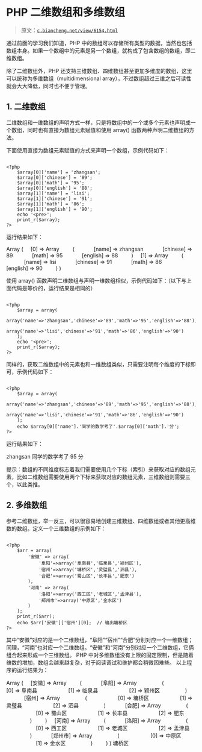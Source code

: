 # PHP 二维数组和多维数组

> 原文：[`c.biancheng.net/view/6154.html`](http://c.biancheng.net/view/6154.html)

通过前面的学习我们知道，PHP 中的数组可以存储所有类型的数据，当然也包括数组本身。如果一个数组中的元素是另一个数组，就构成了包含数组的数组，即二维数组。

除了二维数组外，PHP 还支持三维数组、四维数组甚至更加多维度的数组，这里可以统称为多维数组（multidimensional array），不过数组超过三维之后可读性就会大大降低，同时也不便于管理。

## 1\. 二维数组

二维数组和一维数组的声明方式一样，只是将数组中的一个或多个元素也声明成一个数组，同时也有直接为数组元素赋值和使用 array() 函数两种声明二维数组的方法。

下面使用直接为数组元素赋值的方式来声明一个数组，示例代码如下：

```

<?php
    $array[0]['name'] = 'zhangsan';
    $array[0]['chinese'] = '89';
    $array[0]['math'] = '95';
    $array[0]['english'] = '88';
    $array[1]['name'] = 'lisi';
    $array[1]['chinese'] = '91';
    $array[1]['math'] = '86';
    $array[1]['english'] = '90';
    echo '<pre>';
    print_r($array);
?>
```

运行结果如下：

Array
(
    [0] => Array
        (
            [name] => zhangsan
            [chinese] => 89
            [math] => 95
            [english] => 88
        )
    [1] => Array
        (
            [name] => lisi
            [chinese] => 91
            [math] => 86
            [english] => 90
        )
)

使用 array() 函数声明二维数组与声明一维数组相似，示例代码如下：（以下与上面代码是等价的，运行结果是相同的）

```

<?php
    $array = array(
        array('name'=>'zhangsan','chinese'=>'89','math'=>'95','english'=>'88'),
        array('name'=>'lisi','chinese'=>'91','math'=>'86','english'=>'90')
    );
    echo '<pre>';
    print_r($array);
?>
```

同样的，获取二维数组中的元素也和一维数组类似，只需要注明每个维度的下标即可，示例代码如下：

```

<?php
    $array = array(
        array('name'=>'zhangsan','chinese'=>'89','math'=>'95','english'=>'88'),
        array('name'=>'lisi','chinese'=>'91','math'=>'86','english'=>'90')
    );
    echo $array[0]['name'].'同学的数学考了'.$array[0]['math'].'分';
?>
```

运行结果如下：

zhangsan 同学的数学考了 95 分

提示：数组的不同维度标志着我们需要使用几个下标（索引）来获取对应的数组元素，比如二维数组需要使用两个下标来获取对应的数组元素，三维数组则需要三个，以此类推。

## 2\. 多维数组

参考二维数组，举一反三，可以很容易地创建三维数组、四维数组或者其他更高维数的数组。定义一个三维数组的示例如下：

```

<?php
    $arr = array(
        '安徽' => array(
            '阜阳'=>array('阜南县','临泉县','颍州区'),
            '宿州'=>array('墉桥区','灵璧县','泗县'),
            '合肥'=>array('蜀山区','长丰县','肥东')
        ),
        '河南' => array(
            '洛阳'=>array('西工区','老城区','孟津县'),
            '郑州市'=>array('中原区','金水区')
        )
    );
    print_r($arr);
    echo $arr['安徽']['宿州'][0];  // 输出墉桥区
?>
```

其中“安徽”对应的是一个二维数组，“阜阳”“宿州”“合肥”分别对应一个一维数组；同理，“河南”也对应一个二维数组。“安徽”和“河南”分别对应一个二维数组，它俩组合起来形成一个三维数组。 PHP 中对多维数组没有上限的固定限制，但是随着维数的增加，数组会越来越复杂，对于阅读调试和维护都会稍微困难些。 以上程序的运行结果为：

Array
(
    [安徽] => Array
        (
            [阜阳] => Array
                (
                    [0] => 阜南县
                    [1] => 临泉县
                    [2] => 颍州区
                )
            [宿州] => Array
                (
                    [0] => 墉桥区
                    [1] => 灵璧县
                    [2] => 泗县
                )
            [合肥] => Array
                (
                    [0] => 蜀山区
                    [1] => 长丰县
                    [2] => 肥东
                )
        )
    [河南] => Array
        (
            [洛阳] => Array
                (
                    [0] => 西工区
                    [1] => 老城区
                    [2] => 孟津县
                )
            [郑州市] => Array
                (
                    [0] => 中原区
                    [1] => 金水区
                )
        )
)
墉桥区